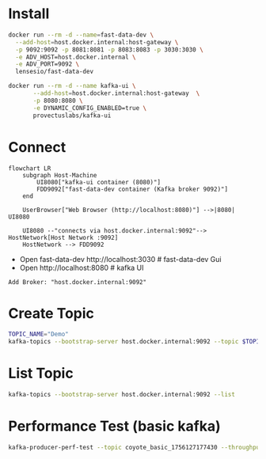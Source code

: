 # Install 
```bash
docker run --rm -d --name=fast-data-dev \
  --add-host=host.docker.internal:host-gateway \
  -p 9092:9092 -p 8081:8081 -p 8083:8083 -p 3030:3030 \
  -e ADV_HOST=host.docker.internal \
  -e ADV_PORT=9092 \
  lensesio/fast-data-dev

docker run --rm -d --name kafka-ui \
       --add-host=host.docker.internal:host-gateway  \
       -p 8080:8080 \
       -e DYNAMIC_CONFIG_ENABLED=true \
       provectuslabs/kafka-ui      

```
# Connect 
```mermaid
flowchart LR
    subgraph Host-Machine
        UI8080["kafka-ui container (8080)"]
        FDD9092["fast-data-dev container (Kafka broker 9092)"]
    end

    UserBrowser["Web Browser (http://localhost:8080)"] -->|8080| UI8080

    UI8080 --"connects via host.docker.internal:9092"--> HostNetwork[Host Network :9092]
    HostNetwork --> FDD9092

```
- Open fast-data-dev http://localhost:3030 # fast-data-dev Gui
- Open http://localhost:8080 # kafka UI  
```
Add Broker: "host.docker.internal:9092"
```


# Create Topic 
```bash
TOPIC_NAME="Demo"
kafka-topics --bootstrap-server host.docker.internal:9092 --topic $TOPIC_NAME --partitions 1 --replication-factor 1 --create --config retention.ms=60000 --config retention.bytes=52428800
```
# List Topic 
```bash
kafka-topics --bootstrap-server host.docker.internal:9092 --list
```

# Performance Test (basic kafka) 
```bash
kafka-producer-perf-test --topic coyote_basic_1756127177430 --throughput 100000 --record-size 1000 --num-records 500000 --producer-props bootstrap.servers="host.docker.internal:9092"
```

